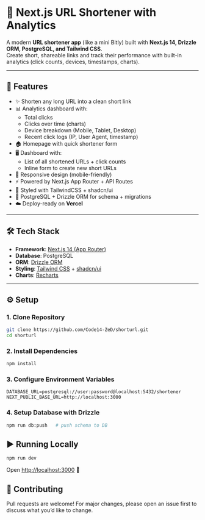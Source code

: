 # 🔗 Next.js URL Shortener with Analytics

A modern **URL shortener app** (like a mini Bitly) built with **Next.js 14, Drizzle ORM, PostgreSQL, and Tailwind CSS**.  
Create short, shareable links and track their performance with built-in analytics (click counts, devices, timestamps, charts).

---

## 🚀 Features

- ✨ Shorten any long URL into a clean short link
- 📊 Analytics dashboard with:
  - Total clicks
  - Clicks over time (charts)
  - Device breakdown (Mobile, Tablet, Desktop)
  - Recent click logs (IP, User Agent, timestamp)
- 🏠 Homepage with quick shortener form
- 🖥️ Dashboard with:
  - List of all shortened URLs + click counts
  - Inline form to create new short URLs
- 📱 Responsive design (mobile-friendly)
- ⚡ Powered by Next.js App Router + API Routes
- 🎨 Styled with TailwindCSS + shadcn/ui
- 🔄 PostgreSQL + Drizzle ORM for schema + migrations
- ☁️ Deploy-ready on **Vercel**

---

## 🛠️ Tech Stack

- **Framework**: [Next.js 14 (App Router)](https://nextjs.org/)
- **Database**: PostgreSQL
- **ORM**: [Drizzle ORM](https://orm.drizzle.team/)
- **Styling**: [Tailwind CSS](https://tailwindcss.com/) + [shadcn/ui](https://ui.shadcn.com/)
- **Charts**: [Recharts](https://recharts.org/en-US/)

---

## ⚙️ Setup

### 1. Clone Repository

```bash
git clone https://github.com/Code14-ZeD/shorturl.git
cd shorturl
```

### 2. Install Dependencies

```bash
npm install
```

### 3. Configure Environment Variables

```env
DATABASE_URL=postgresql://user:password@localhost:5432/shortener
NEXT_PUBLIC_BASE_URL=http://localhost:3000
```

### 4. Setup Database with Drizzle

```bash
npm run db:push   # push schema to DB
```

## ▶️ Running Locally

```bash
npm run dev
```

Open [http://localhost:3000](http://localhost:3000)
🚀

## 🤝 Contributing

Pull requests are welcome! For major changes, please open an issue first to discuss what you’d like to change.
